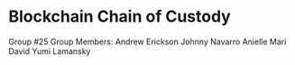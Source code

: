 <h1>Blockchain Chain of Custody</h1>

Group #25
Group Members:
Andrew Erickson
Johnny Navarro
Anielle Mari David
Yumi Lamansky